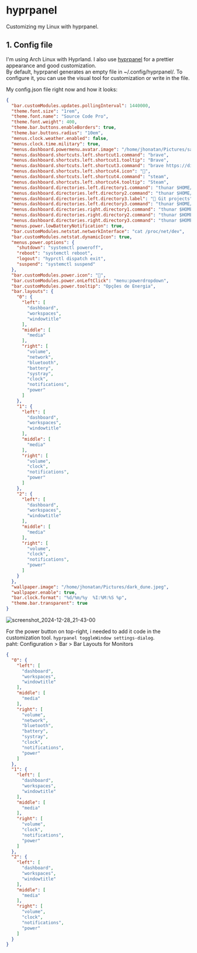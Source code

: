 # hyprpanel

Customizing my Linux with hyprpanel.

## 1. Config file

I'm using Arch Linux with Hyprland. I also use [hyprpanel](https://hyprpanel.com) for a prettier appearance and good customization.<br>
By default, hyprpanel generates an empty file in ~/.config/hyprpanel/. To configure it, you can use the visual tool for customization or write in the file.<br>

My config.json file right now and how it looks:
```json
{
  "bar.customModules.updates.pollingInterval": 1440000,
  "theme.font.size": "1rem",
  "theme.font.name": "Source Code Pro",
  "theme.font.weight": 400,
  "theme.bar.buttons.enableBorders": true,
  "theme.bar.buttons.radius": "10em",
  "menus.clock.weather.enabled": false,
  "menus.clock.time.military": true,
  "menus.dashboard.powermenu.avatar.image": "/home/jhonatan/Pictures/satoru-gojo.jpg",
  "menus.dashboard.shortcuts.left.shortcut1.command": "brave",
  "menus.dashboard.shortcuts.left.shortcut1.tooltip": "Brave",
  "menus.dashboard.shortcuts.left.shortcut3.command": "brave https://discord.com/channels/@me",
  "menus.dashboard.shortcuts.left.shortcut4.icon": "",
  "menus.dashboard.shortcuts.left.shortcut4.command": "steam",
  "menus.dashboard.shortcuts.left.shortcut4.tooltip": "Steam",
  "menus.dashboard.directories.left.directory1.command": "thunar $HOME/Downloads/",
  "menus.dashboard.directories.left.directory2.command": "thunar $HOME/Videos/",
  "menus.dashboard.directories.left.directory3.label": " Git projects",
  "menus.dashboard.directories.left.directory3.command": "thunar $HOME/github",
  "menus.dashboard.directories.right.directory1.command": "thunar $HOME/Documents/",
  "menus.dashboard.directories.right.directory2.command": "thunar $HOME/Pictures/",
  "menus.dashboard.directories.right.directory3.command": "thunar $HOME/",
  "menus.power.lowBatteryNotification": true,
  "bar.customModules.netstat.networkInterface": "cat /proc/net/dev",
  "bar.customModules.netstat.dynamicIcon": true,
  "menus.power.options": {
    "shutdown": "systemctl poweroff",
    "reboot": "systemctl reboot",
    "logout": "hyprctl dispatch exit",
    "suspend": "systemctl suspend"
  },
  "bar.customModules.power.icon": "",
  "bar.customModules.power.onLeftClick": "menu:powerdropdown",
  "bar.customModules.power.tooltip": "Opções de Energia",
  "bar.layouts": {
    "0": {
      "left": [
        "dashboard",
        "workspaces",
        "windowtitle"
      ],
      "middle": [
        "media"
      ],
      "right": [
        "volume",
        "network",
        "bluetooth",
        "battery",
        "systray",
        "clock",
        "notifications",
        "power"
      ]
    },
    "1": {
      "left": [
        "dashboard",
        "workspaces",
        "windowtitle"
      ],
      "middle": [
        "media"
      ],
      "right": [
        "volume",
        "clock",
        "notifications",
        "power"
      ]
    },
    "2": {
      "left": [
        "dashboard",
        "workspaces",
        "windowtitle"
      ],
      "middle": [
        "media"
      ],
      "right": [
        "volume",
        "clock",
        "notifications",
        "power"
      ]
    }
  },
  "wallpaper.image": "/home/jhonatan/Pictures/dark_dune.jpeg",
  "wallpaper.enable": true,
  "bar.clock.format": "%d/%m/%y  %I:%M:%S %p",
  "theme.bar.transparent": true
}
```

![screenshot_2024-12-28_21-43-00](https://github.com/user-attachments/assets/b593d026-cf11-4b18-9356-ec690605a690)

For the power button on top-right, i needed to add it code in the customization tool. `hyprpanel toggleWindow settings-dialog`.<br>
paht: Configuration > Bar > Bar Layouts for Monitors<br>

```json
{
  "0": {
    "left": [
      "dashboard",
      "workspaces",
      "windowtitle"
    ],
    "middle": [
      "media"
    ],
    "right": [
      "volume",
      "network",
      "bluetooth",
      "battery",
      "systray",
      "clock",
      "notifications",
      "power"
    ]
  },
  "1": {
    "left": [
      "dashboard",
      "workspaces",
      "windowtitle"
    ],
    "middle": [
      "media"
    ],
    "right": [
      "volume",
      "clock",
      "notifications",
      "power"
    ]
  },
  "2": {
    "left": [
      "dashboard",
      "workspaces",
      "windowtitle"
    ],
    "middle": [
      "media"
    ],
    "right": [
      "volume",
      "clock",
      "notifications",
      "power"
    ]
  }
}
```
